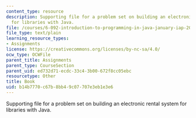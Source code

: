 ```yaml
---
content_type: resource
description: Supporting file for a problem set on building an electronic rental system
  for libraries with Java.
file: /courses/6-092-introduction-to-programming-in-java-january-iap-2010/b14b7770c67b8bb49c07707e3eb1e3e6_Book.java
file_type: text/plain
learning_resource_types:
- Assignments
license: https://creativecommons.org/licenses/by-nc-sa/4.0/
ocw_type: OCWFile
parent_title: Assignments
parent_type: CourseSection
parent_uid: ed732d71-ecdc-33c4-3b00-672f8cc05ebc
resourcetype: Other
title: Book
uid: b14b7770-c67b-8bb4-9c07-707e3eb1e3e6
---
```

Supporting file for a problem set on building an electronic rental system for libraries with Java.
